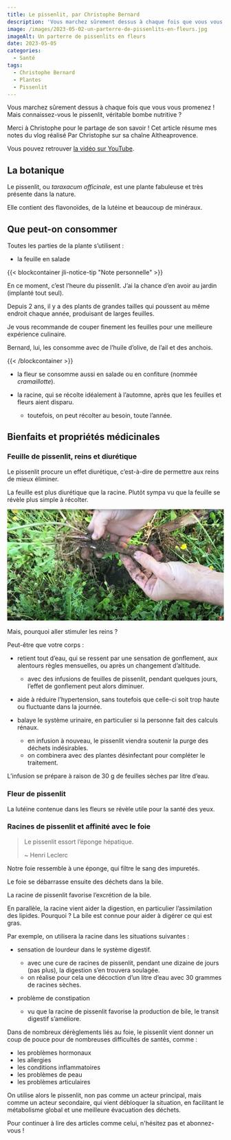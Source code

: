 ```yaml
---
title: Le pissenlit, par Christophe Bernard
description: 'Vous marchez sûrement dessus à chaque fois que vous vous promenez ! Mais connaissez-vous le pissenlit, véritable bombe nutritive ?'
image: /images/2023-05-02-un-parterre-de-pissenlits-en-fleurs.jpg
imageAlt: Un parterre de pissenlits en fleurs
date: 2023-05-05
categories:
  - Santé
tags:
  - Christophe Bernard
  - Plantes
  - Pissenlit
---
```


Vous marchez sûrement dessus à chaque fois que vous vous promenez ! Mais connaissez-vous le pissenlit, véritable bombe nutritive ?

Merci à Christophe pour le partage de son savoir ! Cet article résume mes notes du vlog réalisé Par Christophe sur sa chaîne Altheaprovence.

<!-- more -->

Vous pouvez retrouver [la vidéo sur YouTube](https://www.youtube.com/watch?v=scyuaWxMCXQ).

## La botanique

Le pissenlit, ou _taraxacum officinale_, est une plante fabuleuse et très présente dans la nature.

Elle contient des flavonoïdes, de la lutéine et beaucoup de minéraux.

## Que peut-on consommer

Toutes les parties de la plante s’utilisent :

- la feuille en salade

{{< blockcontainer jli-notice-tip "Note personnelle" >}}

En ce moment, c’est l’heure du pissenlit. J’ai la chance d’en avoir au jardin (implanté tout seul).

Depuis 2 ans, il y a des plants de grandes tailles qui poussent au même endroit chaque année, produisant de larges feuilles.

Je vous recommande de couper finement les feuilles pour une meilleure expérience culinaire.

Bernard, lui, les consomme avec de l’huile d’olive, de l’ail et des anchois.

{{< /blockcontainer >}}

- la fleur se consomme aussi en salade ou en confiture (nommée _cramaillotte_).

- la racine, qui se récolte idéalement à l’automne, après que les feuilles et fleurs aient disparu.
  - toutefois, on peut récolter au besoin, toute l’année.

## Bienfaits et propriétés médicinales

### Feuille de pissenlit, reins et diurétique

Le pissenlit procure un effet diurétique, c’est-à-dire de permettre aux reins de mieux éliminer.

La feuille est plus diurétique que la racine. Plutôt sympa vu que la feuille se révèle plus simple à récolter.

![Un pissenlit déraciné](images/un-pissenlit-deracine.jpg 'Crédits: image extraite du vlog de AltheaProcence')

Mais, pourquoi aller stimuler les reins ?

Peut-être que votre corps :

- retient tout d’eau, qui se ressent par une sensation de gonflement, aux alentours règles mensuelles, ou après un changement d’altitude.

  - avec des infusions de feuilles de pissenlit, pendant quelques jours, l’effet de gonflement peut alors diminuer.

- aide à réduire l’hypertension, sans toutefois que celle-ci soit trop haute ou fluctuante dans la journée.
- balaye le système urinaire, en particulier si la personne fait des calculs rénaux.
  - en infusion à nouveau, le pissenlit viendra soutenir la purge des déchets indésirables.
  - on combinera avec des plantes désinfectant pour compléter le traitement.

L’infusion se prépare à raison de 30 g de feuilles sèches par litre d’eau.

### Fleur de pissenlit

La lutéine contenue dans les fleurs se révèle utile pour la santé des yeux.

### Racines de pissenlit et affinité avec le foie

> Le pissenlit essort l’éponge hépatique.
>
> ~ Henri Leclerc

Notre foie ressemble à une éponge, qui filtre le sang des impuretés.

Le foie se débarrasse ensuite des déchets dans la bile.

La racine de pissenlit favorise l’excrétion de la bile.

En parallèle, la racine vient aider la digestion, en particulier l’assimilation des lipides. Pourquoi ? La bile est connue pour aider à digérer ce qui est gras.

Par exemple, on utilisera la racine dans les situations suivantes :

- sensation de lourdeur dans le système digestif.

  - avec une cure de racines de pissenlit, pendant une dizaine de jours (pas plus), la digestion s’en trouvera soulagée.
  - on réalise pour cela une décoction d’un litre d’eau avec 30 grammes de racines sèches.

- problème de constipation
  - vu que la racine de pissenlit favorise la production de bile, le transit digestif s’améliore.

Dans de nombreux dérèglements liés au foie, le pissenlit vient donner un coup de pouce pour de nombreuses difficultés de santés, comme :

- les problèmes hormonaux
- les allergies
- les conditions inflammatoires
- les problèmes de peau
- les problèmes articulaires

On utilise alors le pissenlit, non pas comme un acteur principal, mais comme un acteur secondaire, qui vient débloquer la situation, en facilitant le métabolisme global et une meilleure évacuation des déchets.

Pour continuer à lire des articles comme celui, n'hésitez pas et abonnez-vous !
